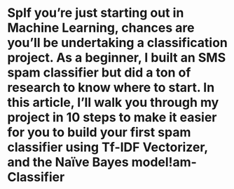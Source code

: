 # SpIf you’re just starting out in Machine Learning, chances are you’ll be undertaking a classification project. As a beginner, I built an SMS spam classifier but did a ton of research to know where to start. In this article, I’ll walk you through my project in 10 steps to make it easier for you to build your first spam classifier using Tf-IDF Vectorizer, and the Naïve Bayes model!am-Classifier

